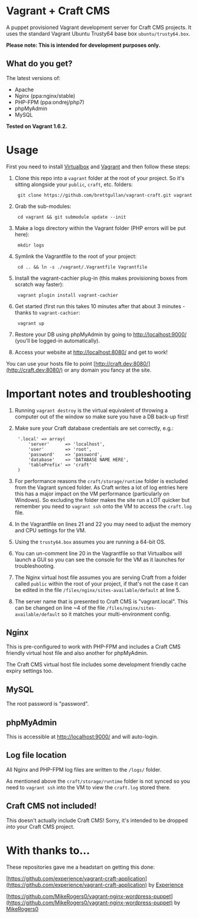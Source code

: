 Vagrant + Craft CMS
===================

A puppet provisioned Vagrant development server for Craft CMS projects. 
It uses the standard Vagrant Ubuntu Trusty64 base box `ubuntu/trusty64.box`.

**Please note: This is intended for development purposes only.**

What do you get?
----------------

The latest versions of:

* Apache
* Nginx (ppa:nginx/stable)
* PHP-FPM (ppa:ondrej/php7)
* phpMyAdmin
* MySQL

**Tested on Vagrant 1.6.2.**

Usage
=====

First you need to install [Virtualbox](https://www.virtualbox.org/) and [Vagrant](http://www.vagrantup.com/) and then follow these steps:

1. Clone this repo into a `vagrant` folder at the root of your project.  So it's sitting alongside your `public`, `craft`, etc. folders:

		git clone https://github.com/brettgullan/vagrant-craft.git vagrant

2. Grab the sub-modules:

		cd vagrant && git submodule update --init

3. Make a logs directory within the Vagrant folder (PHP errors will be put here):

		mkdir logs

4. Symlink the Vagrantfile to the root of your project:

		cd .. && ln -s ./vagrant/.Vagrantfile Vagrantfile

5. Install the vagrant-cachier plug-in (this makes provisioning boxes from scratch way faster):

		vagrant plugin install vagrant-cachier

6. Get started (first run this takes 10 minutes after that about 3 minutes - thanks to `vagrant-cachier`:

		vagrant up

7. Restore your DB using phpMyAdmin by going to [http://localhost:9000/](http://localhost:9000/) (you'll be logged-in automatically).

8. Access your website at [http://localhost:8080/](http://localhost:8080/) and get to work!

You can use your hosts file to point [http://craft.dev:8080/](http://craft.dev:8080/) or any domain you fancy at the site.

Important notes and troubleshooting
===================================

1. Running `vagrant destroy` is the virtual equivalent of throwing a computer out of the window so make sure you have a DB back-up first!

2. Make sure your Craft database credentials are set correctly, e.g.:

		'.local' => array(
			'server'      => 'localhost',
			'user'        => 'root',
			'password'    => 'password',
			'database'    => 'DATABASE NAME HERE',
			'tablePrefix' => 'craft'
		)

3. For performance reasons the `craft/storage/runtime` folder is excluded from the Vagrant synced folder.  As Craft writes a lot of log entries here this has a major impact on the VM performance (particularly on Windows).  So excluding the folder makes the site run a LOT quicker but remember you need to `vagrant ssh` onto the VM to access the `craft.log` file.

4. In the Vagrantfile on lines 21 and 22 you may need to adjust the memory and CPU settings for the VM.

5. Using the `trusty64.box` assumes you are running a 64-bit OS.

6. You can un-comment line 20 in the Vagrantfile so that Virtualbox will launch a GUI so you can see the console for the VM as it launches for troubleshooting.

7. The Nginx virtual host file assumes you are serving Craft from a folder called `public` within the root of your project, if that's not the case it can be edited in the file `/files/nginx/sites-available/default` at line 5.

8. The server name that is presented to Craft CMS is "vagrant.local". This can be changed on line ~4 of the file `/files/nginx/sites-available/default` so it matches your multi-environment config.

Nginx
-----

This is pre-configured to work with PHP-FPM and includes a Craft CMS friendly virtual host file and also another for phpMyAdmin.

The Craft CMS virtual host file includes some development friendly cache expiry settings too.

MySQL
-----

The root password is "password".

phpMyAdmin
----------

This is accessible at [http://localhost:9000/](http://localhost:9000/) and will auto-login.

Log file location
-----------------

All Nginx and PHP-FPM log files are written to the `/logs/` folder.

As mentioned above the `craft/storage/runtime` folder is not synced so you need to `vagrant ssh` into the VM to view the `craft.log` stored there.

Craft CMS not included!
-----------------------

This doesn't actually include Craft CMS! Sorry, it's intended to be dropped *into* your Craft CMS project.

With thanks to...
=================

These repositories gave me a headstart on getting this done:

[https://github.com/experience/vagrant-craft-application](https://github.com/experience/vagrant-craft-application) by [Experience](https://github.com/experience)

[https://github.com/MikeRogers0/vagrant-nginx-wordpress-puppet](https://github.com/MikeRogers0/vagrant-nginx-wordpress-puppet) by [MikeRogers0](https://github.com/MikeRogers0)

